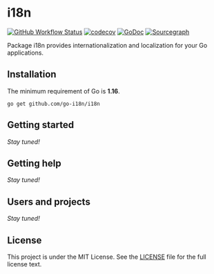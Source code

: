 # i18n

[![GitHub Workflow Status](https://img.shields.io/github/workflow/status/go-i18n/i18n/Go?logo=github&style=for-the-badge)](https://github.com/go-i18n/i18n/actions?query=workflow%3AGo)
[![codecov](https://img.shields.io/codecov/c/github/go-i18n/i18n/main?logo=codecov&style=for-the-badge)](https://codecov.io/gh/go-i18n/i18n)
[![GoDoc](https://img.shields.io/badge/GoDoc-Reference-blue?style=for-the-badge&logo=go)](https://pkg.go.dev/github.com/go-i18n/i18n?tab=doc)
[![Sourcegraph](https://img.shields.io/badge/view%20on-Sourcegraph-brightgreen.svg?style=for-the-badge&logo=sourcegraph)](https://sourcegraph.com/github.com/go-i18n/i18n)

Package i18n provides internationalization and localization for your Go applications.

## Installation

The minimum requirement of Go is **1.16**.

	go get github.com/go-i18n/i18n

## Getting started

_Stay tuned!_

## Getting help

_Stay tuned!_

## Users and projects

_Stay tuned!_

## License

This project is under the MIT License. See the [LICENSE](LICENSE) file for the full license text.
